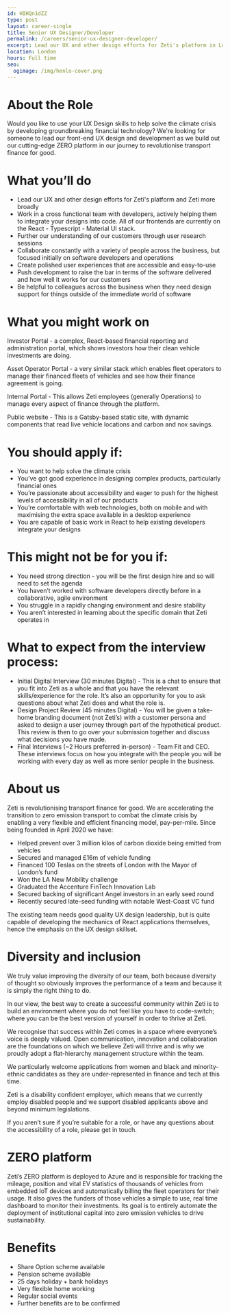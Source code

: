 ```yaml
---
id: HIHQn1dZZ
type: post
layout: career-single
title: Senior UX Designer/Developer
permalink: /careers/senior-ux-designer-developer/
excerpt: Lead our UX and other design efforts for Zeti's platform in London.
location: London
hours: Full time
seo:
  ogimage: /img/henlo-cover.png
---
```

# About the Role

Would you like to use your UX Design skills to help solve the climate crisis by developing groundbreaking financial technology? We're looking for someone to lead our front-end UX design and development as we build out our cutting-edge ZERO platform in our journey to revolutionise transport finance for good.

# What you’ll do

* Lead our UX and other design efforts for Zeti's platform and Zeti more broadly
* Work in a cross functional team with developers, actively helping them to integrate your designs into code. All of our frontends are currently on the React - Typescript - Material UI stack.
* Further our understanding of our customers through user research sessions
* Collaborate constantly with a variety of people across the business, but focused initially on software developers and operations
* Create polished user experiences that are accessible and easy-to-use
* Push development to raise the bar in terms of the software delivered and how well it works for our customers 
* Be helpful to colleagues across the business when they need design support for things outside of the immediate world of software

# What you might work on

Investor Portal - a complex, React-based financial reporting and administration portal, which shows investors how their clean vehicle investments are doing.

Asset Operator Portal - a very similar stack which enables fleet operators to manage their financed fleets of vehicles and see how their finance agreement is going.

Internal Portal - This allows Zeti employees (generally Operations) to manage every aspect of finance through the platform. 

Public website - This is a Gatsby-based static site, with dynamic components that read live vehicle locations and carbon and nox savings. 

# You should apply if:

* You want to help solve the climate crisis
* You’ve got good experience in designing complex products, particularly financial ones
* You’re passionate about accessibility and eager to push for the highest levels of accessibility in all of our products
* You’re comfortable with web technologies, both on mobile and with maximising the extra space available in a desktop experience
* You are capable of basic work in React to help existing developers integrate your designs

# This might not be for you if:

* You need strong direction - you will be the first design hire and so will need to set the agenda
* You haven’t worked with software developers directly before in a collaborative, agile environment
* You struggle in a rapidly changing environment and desire stability
* You aren’t interested in learning about the specific domain that Zeti operates in

# What to expect from the interview process:

* Initial Digital Interview (30 minutes Digital) - This is a chat to ensure that you fit into Zeti as a whole and that you have the relevant skills/experience for the role. It’s also an opportunity for you to ask questions about what Zeti does and what the role is. 
* Design Project Review (45 minutes Digital) - You will be given a take-home branding document (not Zeti’s) with a customer persona and asked to design a user journey through part of the hypothetical product. This review is then to go over your submission together and discuss what decisions you have made. 
* Final Interviews (~2 Hours preferred in-person) - Team Fit and CEO. These interviews focus on how you integrate with the people you will be working with every day as well as more senior people in the business. 

# About us

Zeti is revolutionising transport finance for good. We are accelerating the transition to zero emission transport to combat the climate crisis by enabling a very flexible and efficient financing model, pay-per-mile. Since being founded in April 2020 we have: 

* Helped prevent over 3 million kilos of carbon dioxide being emitted from vehicles
* Secured and managed £16m of vehicle funding
* Financed 100 Teslas on the streets of London with the Mayor of London’s fund
* Won the LA New Mobility challenge
* Graduated the Accenture FinTech Innovation Lab
* Secured backing of significant Angel investors in an early seed round
* Recently secured late-seed funding with notable West-Coast VC fund

The existing team needs good quality UX design leadership, but is quite capable of developing the mechanics of React applications themselves, hence the emphasis on the UX design skillset. 

# Diversity and inclusion

We truly value improving the diversity of our team, both because diversity of thought so obviously improves the performance of a team and because it is simply the right thing to do.

In our view, the best way to create a successful community within Zeti is to build an environment where you do not feel like you have to code-switch; where you can be the best version of yourself in order to thrive at Zeti.

We recognise that success within Zeti comes in a space where everyone’s voice is deeply valued. Open communication, innovation and collaboration are the foundations on which we believe Zeti will thrive and is why we proudly adopt a flat-hierarchy management structure within the team.

We particularly welcome applications from women and black and minority-ethnic candidates as they are under-represented in finance and tech at this time.

Zeti is a disability confident employer, which means that we currently employ disabled people and we support disabled applicants above and beyond minimum legislations.

If you aren’t sure if you’re suitable for a role, or have any questions about the accessibility of a role, please get in touch.

# ZERO platform 

Zeti’s ZERO platform is deployed to Azure and is responsible for tracking the mileage, position and vital EV statistics of thousands of vehicles from embedded IoT devices and automatically billing the fleet operators for their usage. It also gives the funders of those vehicles a simple to use, real time dashboard to monitor their investments. Its goal is to entirely automate the deployment of institutional capital into zero emission vehicles to drive sustainability. 

# Benefits

* Share Option scheme available
* Pension scheme available
* 25 days holiday + bank holidays
* Very flexible home working
* Regular social events
* Further benefits are to be confirmed